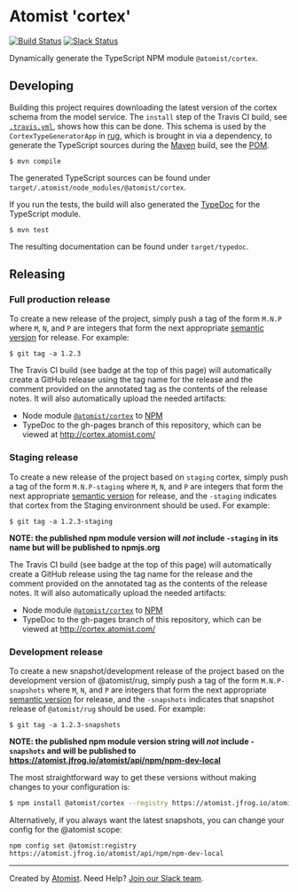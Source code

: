 # Atomist 'cortex'

[![Build Status](https://travis-ci.org/atomist/cortex.svg?branch=master)](https://travis-ci.org/atomist/cortex)
[![Slack Status](https://join.atomist.com/badge.svg)](https://join.atomist.com)

Dynamically generate the TypeScript NPM module `@atomist/cortex`.

## Developing

Building this project requires downloading the latest version of the
cortex schema from the model service.  The `install` step of the
Travis CI build, see [`.travis.yml`][travis-yml], shows how this can
be done.  This schema is used by the `CortexTypeGeneratorApp`
in [rug][], which is brought in via a dependency, to generate the
TypeScript sources during the [Maven][maven] build, see
the [POM][pom].

```
$ mvn compile
```

The generated TypeScript sources can be found under
`target/.atomist/node_modules/@atomist/cortex`.

[travis-yml]: .travis.yml
[rug]: https://github.com/atomist/rug
[maven]: https://maven.apache.org/
[pom]: pom.xml

If you run the tests, the build will also generated
the [TypeDoc][typedoc] for the TypeScript module.

```
$ mvn test
```

The resulting documentation can be found under `target/typedoc`.

[typedoc]: http://typedoc.org/

## Releasing

### Full production release 

To create a new release of the project, simply push a tag of the form
`M.N.P` where `M`, `N`, and `P` are integers that form the next
appropriate [semantic version][semver] for release.  For example:

```
$ git tag -a 1.2.3
```

The Travis CI build (see badge at the top of this page) will
automatically create a GitHub release using the tag name for the
release and the comment provided on the annotated tag as the contents
of the release notes.  It will also automatically upload the needed
artifacts:

-   Node module [`@atomist/cortex`][cortex-npm] to [NPM][npm]
-   TypeDoc to the gh-pages branch of this repository, which can be
    viewed at http://cortex.atomist.com/

### Staging release

To create a new release of the project based on `staging` cortex, 
simply push a tag of the form `M.N.P-staging` where `M`, `N`, and `P` 
are integers that form the next appropriate [semantic version][semver]
for release, and the `-staging` indicates that cortex from the Staging
environment should be used. For example:

```
$ git tag -a 1.2.3-staging
```

**NOTE: the published npm module version will _not_ include `-staging` in
 its name but will be published to npmjs.org**

The Travis CI build (see badge at the top of this page) will
automatically create a GitHub release using the tag name for the
release and the comment provided on the annotated tag as the contents
of the release notes.  It will also automatically upload the needed
artifacts:

-   Node module [`@atomist/cortex`][cortex-npm] to [NPM][npm]
-   TypeDoc to the gh-pages branch of this repository, which can be
    viewed at http://cortex.atomist.com/

### Development release

To create a new snapshot/development release of the project based 
on the development version of @atomist/rug, simply push a tag of the
form `M.N.P-snapshots` where `M`, `N`, and `P` are integers that form
the next appropriate [semantic version][semver] for release, and the 
`-snapshots` indicates that snapshot release of `@atomist/rug` should
be used. For example:

```
$ git tag -a 1.2.3-snapshots
```

**NOTE: the published npm module version string will _not_ include `-snapshots`
and will be published to https://atomist.jfrog.io/atomist/api/npm/npm-dev-local**

The most straightforward way to get these versions without making changes to
your configuration is:

```bash
$ npm install @atomist/cortex --registry https://atomist.jfrog.io/atomist/api/npm/npm-dev-local
```

Alternatively, if you always want the latest snapshots, you can change
your config for the @atomist scope:

```
npm config set @atomist:registry https://atomist.jfrog.io/atomist/api/npm/npm-dev-local
```

[semver]: http://semver.org
[cortex-npm]: https://www.npmjs.com/package/@atomist/cortex
[npm]: https://www.npmjs.com/

---
Created by [Atomist][atomist].
Need Help?  [Join our Slack team][slack].

[atomist]: https://www.atomist.com/
[slack]: https://join.atomist.com/
